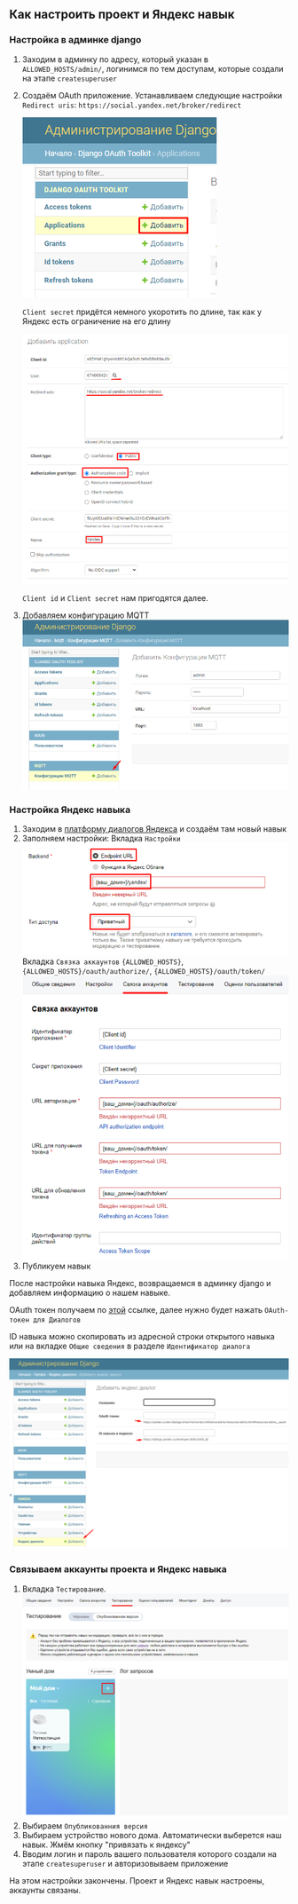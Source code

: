 ## Как настроить проект и Яндекс навык

### Настройка в админке django

1. Заходим в админку по адресу, который указан в `ALLOWED_HOSTS/admin/`, логинимся по тем доступам, которые создали на
   этапе `createsuperuser`
2. Создаём OAuth приложение. Устанавливаем следующие
   настройки `Redirect uris`: `https://social.yandex.net/broker/redirect`

   ![OAuth Application](assets/images/setup_yandex_and_project/oauth_application.png)

   `Client secret` придётся немного укоротить по длине, так как у Яндекс есть ограничение на его длину

   ![OAuth Application params](assets/images/setup_yandex_and_project/oauth_application_params.png)

   `Client id` и `Client secret` нам пригодятся далее.
3. Добавляем конфигурацию MQTT
   ![mqtt params](assets/images/setup_yandex_and_project/mqtt_params.png)

### Настройка Яндекс навыка

1. Заходим в [платформу диалогов Яндекса](https://dialogs.yandex.ru/developer "Платформа диалогов") и создаём там новый
   навык
2. Заполняем настройки:
   Вкладка `Настройки`
   ![Backend endpoint url](assets/images/setup_yandex_and_project/backend_endpoint_url.png)
   Вкладка `Связка аккаунтов`
   `{ALLOWED_HOSTS}`, `{ALLOWED_HOSTS}/oauth/authorize/`, `{ALLOWED_HOSTS}/oauth/token/`
   ![Authorization](assets/images/setup_yandex_and_project/authorization.png)
3. Публикуем навык

После настройки навыка Яндекс, возвращаемся в админку django и добавляем информацию о нашем навыке.

OAuth токен получаем по [этой](https://dialogs.yandex.ru/developer "Платформа диалогов") ссылке, далее нужно будет
нажать `OAuth-токен для Диалогов`

ID навыка можно скопировать из адресной строки открытого навыка или на вкладке `Общие сведения` в
разделе `Идентификатор диалога`

![Yandex dialog params](assets/images/setup_yandex_and_project/yandex_dialog_params.png)

### Связываем аккаунты проекта и Яндекс навыка

1. Вкладка `Тестирование`.
   ![img.png](assets/images/setup_yandex_and_project/yandex_testing_add_account.png)
3. Выбираем `Опубликованния версия`
4. Выбираем устройство нового дома. Автоматически выберется наш навык. Жмём кнопку "привязать к яндексу"
5. Вводим логин и пароль вашего пользователя которого создали на этапе `createsuperuser` и авторизовываем приложение

На этом настройки закончены. Проект и Яндекс навык настроены, аккаунты связаны.